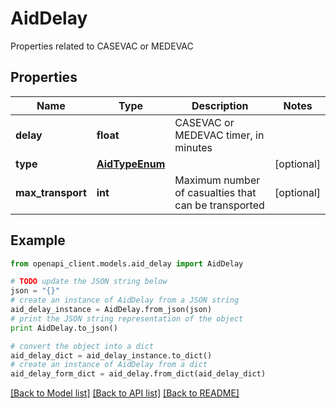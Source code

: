 # AidDelay

Properties related to CASEVAC or MEDEVAC

## Properties

Name | Type | Description | Notes
------------ | ------------- | ------------- | -------------
**delay** | **float** | CASEVAC or MEDEVAC timer, in minutes | 
**type** | [**AidTypeEnum**](AidTypeEnum.md) |  | [optional] 
**max_transport** | **int** | Maximum number of casualties that can be transported | [optional] 

## Example

```python
from openapi_client.models.aid_delay import AidDelay

# TODO update the JSON string below
json = "{}"
# create an instance of AidDelay from a JSON string
aid_delay_instance = AidDelay.from_json(json)
# print the JSON string representation of the object
print AidDelay.to_json()

# convert the object into a dict
aid_delay_dict = aid_delay_instance.to_dict()
# create an instance of AidDelay from a dict
aid_delay_form_dict = aid_delay.from_dict(aid_delay_dict)
```
[[Back to Model list]](../README.md#documentation-for-models) [[Back to API list]](../README.md#documentation-for-api-endpoints) [[Back to README]](../README.md)


